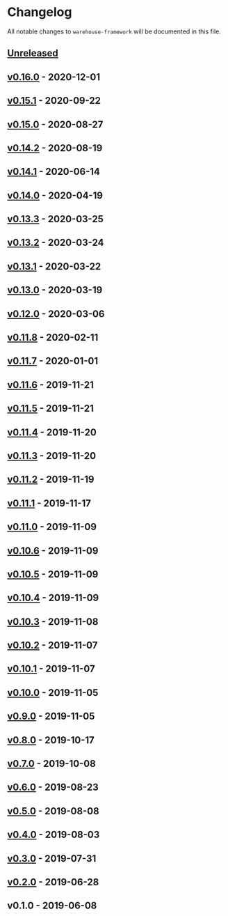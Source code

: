 # Changelog

All notable changes to `warehouse-framework` will be documented in this file.

## [Unreleased]

## [v0.16.0] - 2020-12-01

## [v0.15.1] - 2020-09-22

## [v0.15.0] - 2020-08-27

## [v0.14.2] - 2020-08-19

## [v0.14.1] - 2020-06-14

## [v0.14.0] - 2020-04-19

## [v0.13.3] - 2020-03-25

## [v0.13.2] - 2020-03-24

## [v0.13.1] - 2020-03-22

## [v0.13.0] - 2020-03-19

## [v0.12.0] - 2020-03-06

## [v0.11.8] - 2020-02-11

## [v0.11.7] - 2020-01-01

## [v0.11.6] - 2019-11-21

## [v0.11.5] - 2019-11-21

## [v0.11.4] - 2019-11-20

## [v0.11.3] - 2019-11-20

## [v0.11.2] - 2019-11-19

## [v0.11.1] - 2019-11-17

## [v0.11.0] - 2019-11-09

## [v0.10.6] - 2019-11-09

## [v0.10.5] - 2019-11-09

## [v0.10.4] - 2019-11-09

## [v0.10.3] - 2019-11-08

## [v0.10.2] - 2019-11-07

## [v0.10.1] - 2019-11-07

## [v0.10.0] - 2019-11-05

## [v0.9.0] - 2019-11-05

## [v0.8.0] - 2019-10-17

## [v0.7.0] - 2019-10-08

## [v0.6.0] - 2019-08-23

## [v0.5.0] - 2019-08-08

## [v0.4.0] - 2019-08-03

## [v0.3.0] - 2019-07-31

## [v0.2.0] - 2019-06-28

## v0.1.0 - 2019-06-08

[Unreleased]: https://github.com/mvdnbrk/warehouse-framework/compare/v0.16.0...HEAD
[v0.16.0]: https://github.com/mvdnbrk/warehouse-framework/compare/v0.15.1...v0.16.0
[v0.15.1]: https://github.com/mvdnbrk/warehouse-framework/compare/v0.15.0...v0.15.1
[v0.15.0]: https://github.com/mvdnbrk/warehouse-framework/compare/v0.14.2...v0.15.0
[v0.14.2]: https://github.com/mvdnbrk/warehouse-framework/compare/v0.14.1...v0.14.2
[v0.14.1]: https://github.com/mvdnbrk/warehouse-framework/compare/v0.14.0...v0.14.1
[v0.14.0]: https://github.com/mvdnbrk/warehouse-framework/compare/v0.13.3...v0.14.0
[v0.13.3]: https://github.com/mvdnbrk/warehouse-framework/compare/v0.13.2...v0.13.3
[v0.13.2]: https://github.com/mvdnbrk/warehouse-framework/compare/v0.13.1...v0.13.2
[v0.13.1]: https://github.com/mvdnbrk/warehouse-framework/compare/v0.13.0...v0.13.1
[v0.13.0]: https://github.com/mvdnbrk/warehouse-framework/compare/v0.12.0...v0.13.0
[v0.12.0]: https://github.com/mvdnbrk/warehouse-framework/compare/v0.11.8...v0.12.0
[v0.11.8]: https://github.com/mvdnbrk/warehouse-framework/compare/v0.11.7...v0.11.8
[v0.11.7]: https://github.com/mvdnbrk/warehouse-framework/compare/v0.11.6...v0.11.7
[v0.11.6]: https://github.com/mvdnbrk/warehouse-framework/compare/v0.11.5...v0.11.6
[v0.11.5]: https://github.com/mvdnbrk/warehouse-framework/compare/v0.11.4...v0.11.5
[v0.11.4]: https://github.com/mvdnbrk/warehouse-framework/compare/v0.11.3...v0.11.4
[v0.11.3]: https://github.com/mvdnbrk/warehouse-framework/compare/v0.11.2...v0.11.3
[v0.11.2]: https://github.com/mvdnbrk/warehouse-framework/compare/v0.11.1...v0.11.2
[v0.11.1]: https://github.com/mvdnbrk/warehouse-framework/compare/v0.11.0...v0.11.1
[v0.11.0]: https://github.com/mvdnbrk/warehouse-framework/compare/v0.10.6...v0.11.0
[v0.10.6]: https://github.com/mvdnbrk/warehouse-framework/compare/v0.10.5...v0.10.6
[v0.10.5]: https://github.com/mvdnbrk/warehouse-framework/compare/v0.10.4...v0.10.5
[v0.10.4]: https://github.com/mvdnbrk/warehouse-framework/compare/v0.10.3...v0.10.4
[v0.10.3]: https://github.com/mvdnbrk/warehouse-framework/compare/v0.10.2...v0.10.3
[v0.10.2]: https://github.com/mvdnbrk/warehouse-framework/compare/v0.10.1...v0.10.2
[v0.10.1]: https://github.com/mvdnbrk/warehouse-framework/compare/v0.10.0...v0.10.1
[v0.10.0]: https://github.com/mvdnbrk/warehouse-framework/compare/v0.9.0...v0.10.0
[v0.9.0]: https://github.com/mvdnbrk/warehouse-framework/compare/v0.8.0...v0.9.0
[v0.8.0]: https://github.com/mvdnbrk/warehouse-framework/compare/v0.7.0...v0.8.0
[v0.7.0]: https://github.com/mvdnbrk/warehouse-framework/compare/v0.6.0...v0.7.0
[v0.6.0]: https://github.com/mvdnbrk/warehouse-framework/compare/v0.5.0...v0.6.0
[v0.5.0]: https://github.com/mvdnbrk/warehouse-framework/compare/v0.4.0...v0.5.0
[v0.4.0]: https://github.com/mvdnbrk/warehouse-framework/compare/v0.3.0...v0.4.0
[v0.3.0]: https://github.com/mvdnbrk/warehouse-framework/compare/v0.2.0...v0.3.0
[v0.2.0]: https://github.com/mvdnbrk/warehouse-framework/compare/v0.1.0...v0.2.0
